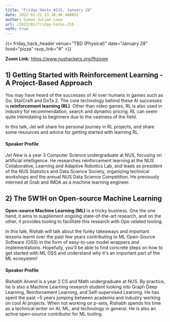 ```yaml
---
title: "Friday Hacks #215, January 28"
date: 2022-01-22 13:38:40.448852
author: Simon Julian Lauw
url: /2022/01/friday-hacks-215
nofh: true
---
```


{{< friday_hack_header
    venue="TBD (Physical)"
    date="January 28"
    food="pizza"
    rsvp_link="#" >}}

**Zoom Link:** https://www.nushackers.org/fhzoom

## 1) Getting Started with Reinforcement Learning - A Project-Based Approach

You may have heard of the successes of AI over humans in games such as Go, StarCraft and DoTa 2. The core technology behind these AI successes is __reinforcement learning (RL)__. Other than video games, RL is also used in industry for recommendation, search and dynamic pricing. RL can seem quite intimidating to beginners due to the vastness of the field. 

In this talk, Jet will share his personal journey in RL projects, and share some resources and advice for getting started with learning RL.

#### Speaker Profile

_Jet New_ is a year 3 Computer Science undergraduate at NUS, focusing on artificial intelligence. He researches reinforcement learning at the NUS Collaborative, Learning and Adaptive Robotics Lab, and leads as president of the NUS Statistics and Data Science Society, organizing technical workshops and the annual NUS Data Science Competition. He previously interned at Grab and IMDA as a machine learning engineer.

## 2) The 5W1H on Open-source Machine Learning

__Open-source Machine Learning (ML)__ is a tricky business. One the one hand, it aims to supplement ongoing state-of-the-art research, and on the other, it provides tooling to facilitate this research with Ops-related tooling. 

In this talk, Rishab will talk about the funky takeaways and important lessons learnt over the past few years contributing to ML Open-Source Software (OSS) in the form of easy-to-use model wrappers and implementations. Hopefully, you'll be able to find concrete steps on how to get started with ML OSS and understand why it's an important part of the ML ecosystem!

#### Speaker Profile

_Rishabh Anand_ is a year 2 CS and Math undergraduate at NUS. By practice, he is also a Machine Learning research student looking into Graph Deep Learning, Reinforcement Learning, and Self-supervised Learning. He has spent the past ~5 years jumping between academia and industry working on cool AI projects. When not working on p-sets, Rishabh spends his time as a technical writer on AI, ML, and technology in general. He is also an active open-source contributor for ML tooling.

